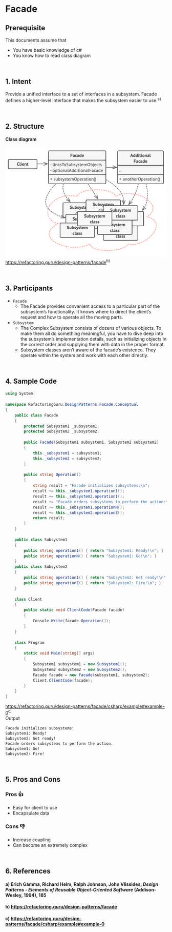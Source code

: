 # Facade

## Prerequisite

This documents assume that
 - You have basic knowledge of c#
 - You know how to read class diagram

&nbsp;
## 1. Intent

Provide a unified interface to a set of interfaces in a subsystem. Facade defines a higher-level interface that makes the subsystem easier to use.<sup>a)</sup>

&nbsp;
## 2. Structure
#### Class diagram
![Facade_diagram](./images/Diagram_Facade.png "Facade Diagram")\
https://refactoring.guru/design-patterns/facade<sup>b)</sup>


&nbsp;
## 3. Participants
- `Facade`
    - The Facade provides convenient access to a particular part of the subsystem’s functionality. It knows where to direct the client’s request and how to operate all the moving parts.
- `Subsystem`
    - The Complex Subsystem consists of dozens of various objects. To make them all do something meaningful, you have to dive deep into the subsystem’s implementation details, such as initializing objects in the correct order and supplying them with data in the proper format.
    - Subsystem classes aren’t aware of the facade’s existence. They operate within the system and work with each other directly.


&nbsp;
## 4. Sample Code 
```c#
using System;

namespace RefactoringGuru.DesignPatterns.Facade.Conceptual
{
    public class Facade
    {
        protected Subsystem1 _subsystem1;
        protected Subsystem2 _subsystem2;

        public Facade(Subsystem1 subsystem1, Subsystem2 subsystem2)
        {
            this._subsystem1 = subsystem1;
            this._subsystem2 = subsystem2;
        }
        
        public string Operation()
        {
            string result = "Facade initializes subsystems:\n";
            result += this._subsystem1.operation1();
            result += this._subsystem2.operation1();
            result += "Facade orders subsystems to perform the action:\n";
            result += this._subsystem1.operationN();
            result += this._subsystem2.operationZ();
            return result;
        }
    }
    
    public class Subsystem1
    {
        public string operation1() { return "Subsystem1: Ready!\n"; }
        public string operationN() { return "Subsystem1: Go!\n"; }
    }
    public class Subsystem2
    {
        public string operation1() { return "Subsystem2: Get ready!\n"; }
        public string operationZ() { return "Subsystem2: Fire!\n"; }
    }

    class Client
    {
        public static void ClientCode(Facade facade)
        {
            Console.Write(facade.Operation());
        }
    }
    
    class Program
    {
        static void Main(string[] args)
        {
            Subsystem1 subsystem1 = new Subsystem1();
            Subsystem2 subsystem2 = new Subsystem2();
            Facade facade = new Facade(subsystem1, subsystem2);
            Client.ClientCode(facade);
        }
    }
}
```
https://refactoring.guru/design-patterns/facade/csharp/example#example-0<sup>c)</sup>\
Output
```
Facade initializes subsystems:
Subsystem1: Ready!
Subsystem2: Get ready!
Facade orders subsystems to perform the action:
Subsystem1: Go!
Subsystem2: Fire!
```

&nbsp;
## 5. Pros and Cons
### Pros 👍
- Easy for client to use
- Encapsulate data

### Cons 👎
- Increase coupling
- Can become an extremely complex

&nbsp;
## 6. References
#### a) Erich Gamma, Richard Helm, Ralph Johnson, John Vlissides, _Design Patterns - Elements of Reusable Object-Oriented Software_ (Addison-Wesley, 1994), 185
#### b) https://refactoring.guru/design-patterns/facade
#### c) https://refactoring.guru/design-patterns/facade/csharp/example#example-0

